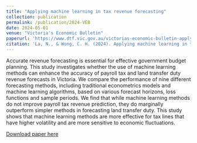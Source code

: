 ```yaml
---
title: "Applying machine learning in tax revenue forecasting"
collection: publication
permalink: /publication/2024-VEB
date: 2024-05-01
venue: "Victoria's Economic Bulletin"
paperurl: 'https://www.dtf.vic.gov.au/victorias-economic-bulletin-applying-machine-learning-tax-revenue-forecasting'
citation: 'La, N., & Wong, C. H. (2024). Applying machine learning in tax revenue forecasting. Victoria’s Economic Bulletin, 8(2).'
---
```

Accurate revenue forecasting is essential for effective government budget planning. This study investigates whether the use of machine learning methods can enhance the accuracy of payroll tax and land transfer duty revenue forecasts in Victoria. We compare the performance of nine different forecasting methods, including traditional econometrics models and machine learning algorithms, based on various forecast horizons, loss functions and sample periods. We find that while machine learning methods do not improve payroll tax revenue prediction, they do marginally outperform simpler methods in forecasting land transfer duty. This study shows that machine learning methods are more effective for tax lines that have higher volatility and are more sensitive to economic fluctuations.

[Download paper here](https://www.dtf.vic.gov.au/victorias-economic-bulletin-applying-machine-learning-tax-revenue-forecasting)
